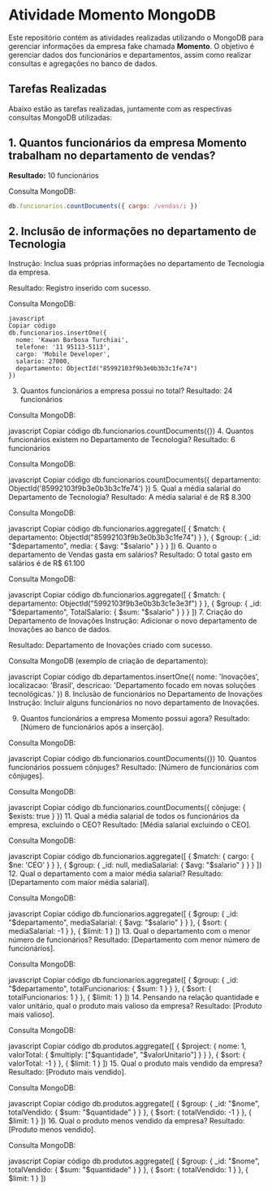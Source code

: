 # Atividade Momento MongoDB

Este repositório contém as atividades realizadas utilizando o MongoDB para gerenciar informações da empresa fake chamada **Momento**. O objetivo é gerenciar dados dos funcionários e departamentos, assim como realizar consultas e agregações no banco de dados.

## Tarefas Realizadas

Abaixo estão as tarefas realizadas, juntamente com as respectivas consultas MongoDB utilizadas:

## 1. Quantos funcionários da empresa **Momento** trabalham no departamento de vendas?

**Resultado:** 10 funcionários

Consulta MongoDB:
```javascript
db.funcionarios.countDocuments({ cargo: /vendas/i })
```
## 2. Inclusão de informações no departamento de Tecnologia
Instrução: Inclua suas próprias informações no departamento de Tecnologia da empresa.

Resultado: Registro inserido com sucesso.

Consulta MongoDB:
```
javascript
Copiar código
db.funcionarios.insertOne({
  nome: 'Kawan Barbosa Turchiai',
  telefone: '11 95113-5113',
  cargo: 'Mobile Developer',
  salario: 27000,
  departamento: ObjectId("85992103f9b3e0b3b3c1fe74")
})
```
3. Quantos funcionários a empresa possui no total?
Resultado: 24 funcionários

Consulta MongoDB:

javascript
Copiar código
db.funcionarios.countDocuments({})
4. Quantos funcionários existem no Departamento de Tecnologia?
Resultado: 6 funcionários

Consulta MongoDB:

javascript
Copiar código
db.funcionarios.countDocuments({ departamento: ObjectId('85992103f9b3e0b3b3c1fe74') })
5. Qual a média salarial do Departamento de Tecnologia?
Resultado: A média salarial é de R$ 8.300

Consulta MongoDB:

javascript
Copiar código
db.funcionarios.aggregate([
  { $match: { departamento: ObjectId("85992103f9b3e0b3b3c1fe74") } },
  { $group: { _id: "$departamento", media: { $avg: "$salario" } } }
])
6. Quanto o departamento de Vendas gasta em salários?
Resultado: O total gasto em salários é de R$ 61.100

Consulta MongoDB:

javascript
Copiar código
db.funcionarios.aggregate([
  { $match: { departamento: ObjectId("5992103f9b3e0b3b3c1e3e3f") } },
  { $group: { _id: "$departamento", TotalSalario: { $sum: "$salario" } } }
])
7. Criação do Departamento de Inovações
Instrução: Adicionar o novo departamento de Inovações ao banco de dados.

Resultado: Departamento de Inovações criado com sucesso.

Consulta MongoDB (exemplo de criação de departamento):

javascript
Copiar código
db.departamentos.insertOne({
  nome: 'Inovações',
  localizacao: 'Brasil',
  descricao: 'Departamento focado em novas soluções tecnológicas.'
})
8. Inclusão de funcionários no Departamento de Inovações
Instrução: Incluir alguns funcionários no novo departamento de Inovações.

9. Quantos funcionários a empresa Momento possui agora?
Resultado: [Número de funcionários após a inserção].

Consulta MongoDB:

javascript
Copiar código
db.funcionarios.countDocuments({})
10. Quantos funcionários possuem cônjuges?
Resultado: [Número de funcionários com cônjuges].

Consulta MongoDB:

javascript
Copiar código
db.funcionarios.countDocuments({ cônjuge: { $exists: true } })
11. Qual a média salarial de todos os funcionários da empresa, excluindo o CEO?
Resultado: [Média salarial excluindo o CEO].

Consulta MongoDB:

javascript
Copiar código
db.funcionarios.aggregate([
  { $match: { cargo: { $ne: 'CEO' } } },
  { $group: { _id: null, mediaSalarial: { $avg: "$salario" } } }
])
12. Qual o departamento com a maior média salarial?
Resultado: [Departamento com maior média salarial].

Consulta MongoDB:

javascript
Copiar código
db.funcionarios.aggregate([
  { $group: { _id: "$departamento", mediaSalarial: { $avg: "$salario" } } },
  { $sort: { mediaSalarial: -1 } },
  { $limit: 1 }
])
13. Qual o departamento com o menor número de funcionários?
Resultado: [Departamento com menor número de funcionários].

Consulta MongoDB:

javascript
Copiar código
db.funcionarios.aggregate([
  { $group: { _id: "$departamento", totalFuncionarios: { $sum: 1 } } },
  { $sort: { totalFuncionarios: 1 } },
  { $limit: 1 }
])
14. Pensando na relação quantidade e valor unitário, qual o produto mais valioso da empresa?
Resultado: [Produto mais valioso].

Consulta MongoDB:

javascript
Copiar código
db.produtos.aggregate([
  { $project: { nome: 1, valorTotal: { $multiply: ["$quantidade", "$valorUnitario"] } } },
  { $sort: { valorTotal: -1 } },
  { $limit: 1 }
])
15. Qual o produto mais vendido da empresa?
Resultado: [Produto mais vendido].

Consulta MongoDB:

javascript
Copiar código
db.produtos.aggregate([
  { $group: { _id: "$nome", totalVendido: { $sum: "$quantidade" } } },
  { $sort: { totalVendido: -1 } },
  { $limit: 1 }
])
16. Qual o produto menos vendido da empresa?
Resultado: [Produto menos vendido].

Consulta MongoDB:

javascript
Copiar código
db.produtos.aggregate([
  { $group: { _id: "$nome", totalVendido: { $sum: "$quantidade" } } },
  { $sort: { totalVendido: 1 } },
  { $limit: 1 }
])
